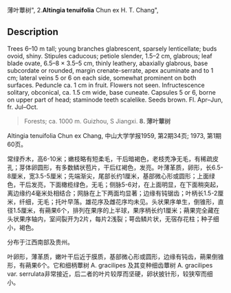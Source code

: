 薄叶蕈树",
2.**Altingia tenuifolia** Chun ex H. T. Chang",

## Description
Trees 6–10 m tall; young branches glabrescent, sparsely lenticellate; buds ovoid, shiny. Stipules caducous; petiole slender, 1.5–2 cm, glabrous; leaf blade ovate, 6.5–8 × 3.5–5 cm, thinly leathery, abaxially glabrous, base subcordate or rounded, margin crenate-serrate, apex acuminate and to 1 cm; lateral veins 5 or 6 on each side, somewhat prominent on both surfaces. Peduncle ca. 1 cm in fruit. Flowers not seen. Infructescence solitary, obconical, ca. 1.5 cm wide, base cuneate. Capsules 5 or 6, borne on upper part of head; staminode teeth scalelike. Seeds brown. Fl. Apr–Jun, fr. Jul–Oct.

> Forests; ca. 1000 m. Guizhou, S Jiangxi.
**8. 薄叶蕈树**

Altingia tenuifolia Chun ex Chang, 中山大学学报1959, 第2期34页; 1973, 第1期60页。

常绿乔木，高6-10米；嫩枝略有短柔毛，干后暗褐色，老枝秃净无毛，有稀疏皮孔；芽体卵圆形，有多数鳞状苞片，干后红褐色，发亮。叶薄革质，卵形，长6.5-8厘米，宽3.5-5厘米；先端渐尖，尾部长约1厘米，基部微心形或圆形；上面绿色，干后发亮，下面橄榄绿色，无毛；侧脉5-6对，在上面明显，在下面稍突起，离边缘约4毫米处相结合；网脉在上下两面均显著；边缘有钝锯齿；叶柄长1.5-2厘米，纤细，无毛；托叶早落。雄花序及雌花序均未见。头状果序单生，倒锥形，直径1.5厘米，有蒴果6个，排列在果序的上半球，果序柄长约1厘米；蒴果完全藏在头状果序轴内，室间裂开为2片，每片2浅裂；萼齿鳞片状，无宿存花柱；种子细小，褐色。

分布于江西南部及贵州。

叶卵形，薄革质，嫩叶干后近于膜质，基部微心形或圆形，边缘有钝齿，蒴果倒锥形，有蒴果6个。它和细柄蕈树 A. gracilipes 及其变种细齿蕈树 A. gracilipes var. serrulata非常接近，后二者的叶片较厚而坚硬，卵状披针形，较狭窄而细小。
